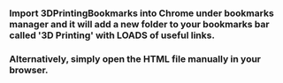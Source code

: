 ### Import 3DPrintingBookmarks into Chrome under bookmarks manager and it will add a new folder to your bookmarks bar called '3D Printing' with LOADS of useful links.

### Alternatively, simply open the HTML file manually in your browser.